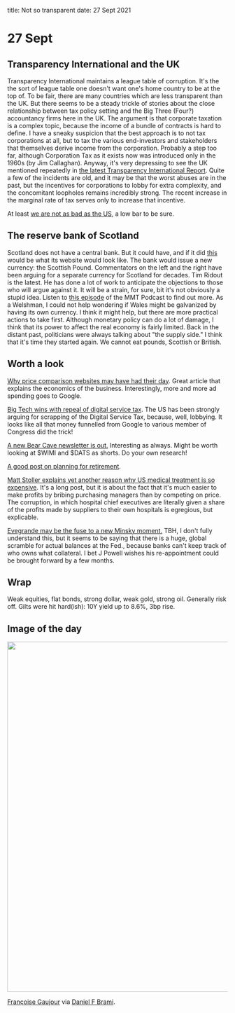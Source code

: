title: Not so transparent
date: 27 Sept 2021

# 27 Sept

## Transparency International and the UK

Transparency International maintains a league table of corruption.
It's the the sort of league table one doesn't want one's home country to be at the top of.
To be fair, there are many countries which are less transparent than the UK.
But there seems to be a steady trickle of stories about the close relationship between tax policy setting and the Big Three (Four?) accountancy firms here in the UK.
The argument is that corporate taxation is a complex topic, because the income of a bundle of contracts is hard to define. I have a sneaky suspicion that the best approach is to not tax corporations at all, but to tax the various end-investors and stakeholders that themselves derive income from the corporation. 
Probably a step too far, although Corporation Tax as it exists now was introduced only in the 1960s (by Jim Callaghan). 
Anyway, it's very depressing to see the UK mentioned repeatedly in [the latest Transparency International Report](https://images.transparencycdn.org/images/2021-Report-The-right-incentives-The-risks-of-undue-influence-in-tax-policy.pdf).
Quite a few of the incidents are old, and it may be that the worst abuses are in the past, but the incentives for corporations to lobby for extra complexity, and the concomitant loopholes remains incredibly strong. 
The recent increase in the marginal rate of tax serves only to increase that incentive.

At least [we are not as bad as the US](https://stephensemler.substack.com/p/house-dems-who-voted-against-pentagon), a low bar to be sure.

## The reserve bank of Scotland

Scotland does not have a central bank. But it could have, and if it did [this](https://www.reservebank.scot/#gsc.tab=0) would be what its website would look like. The bank would issue a new currency: the Scottish Pound.
Commentators on the left and the right have been arguing for a separate currency for Scotland for decades. Tim Ridout is the latest. He has done a lot of work to anticipate the objections to those who will argue against it.
It will be a strain, for sure, bit it's not obviously a stupid idea. 
Listen to [this episode](https://pileusmmt.libsyn.com/114-tim-rideout-the-scottish-reserve-bank) of the MMT Podcast to find out more.
As a Welshman, I could not help wondering if Wales might be galvanized by having its own currency.
I think it might help, but there are more practical actions to take first.
Although monetary policy can do a lot of damage, I think that its power to affect the real economy is fairly limited. 
Back in the distant past, politicians were always talking about "the supply side."
I think that it's time they started again. 
We cannot eat pounds, Scottish or British.

## Worth a look

[Why price comparison websites may have had their day](https://www.netinterest.co/p/price-comparison-websites-go-compare-5fc). Great article that explains the economics of the business. Interestingly, more and more ad spending goes to Google.

[Big Tech wins with repeal of digital service tax](https://www.taxwatchuk.org/g7_tax_deal/). The US has been strongly arguing for scrapping of the Digital Service Tax, because, well, lobbying. 
It looks like all that money funnelled from Google to various member of Congress did the trick!

[A new Bear Cave newsletter is out.](https://thebearcave.substack.com/p/the-bear-cave-84-41e)
Interesting as always. Might be worth looking at $WIMI and $DATS as shorts.
Do your own research!

[A good post on planning for retirement](https://moontowermeta.com/the-r-word/).

[Matt Stoller explains yet another reason why US medical treatment is so expensive](https://mattstoller.substack.com/p/the-villains-behind-our-medical-supply). It's a long post, but it is about the fact that it's much easier to make profits by bribing purchasing managers than by competing on price.
The corruption, in which hospital chief executives are literally given a share of the profits made by suppliers to their own hospitals is egregious, but explicable.

[Evegrande may be the fuse to a new Minsky moment.](https://www.fxstreet.com/analysis/is-the-fed-quietly-preparing-for-an-evergrande-tsunami-202109270046) TBH, I don't fully understand this, but it seems to be saying that there is a huge, global scramble for actual balances at the Fed., because banks can't keep track of who owns what collateral. I bet J Powell wishes his re-appointment could be brought forward by a few months.

## Wrap

Weak equities, flat bonds, strong dollar, weak gold, strong oil. Generally risk off.
Gilts were hit hard(ish): 10Y yield up to 8.6%, 3bp rise.

## Image of the day

<img src="https://pbs.twimg.com/media/FAXZ3eEWUAE0A-P?format=jpg&name=900x900" width=800px>

[Françoise Gaujour](https://www.behance.net/francoise-gaujour) via [Daniel F Brami](https://twitter.com/Daniel_Red_Eire).
